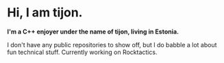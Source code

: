 # Hi, I am tijon.
**I'm a C++ enjoyer under the name of tijon, living in Estonia.**

I don't have any public repositories to show off, but I do babble a lot about fun technical stuff.
Currently working on Rocktactics.
